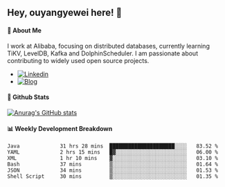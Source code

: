 ## Hey, ouyangyewei here! :wave:

#### :rocket: About Me
I work at Alibaba, focusing on distributed databases, currently learning TiKV, LevelDB, Kafka and DolphinScheduler. I am passionate about contributing to widely used open source projects.

- [![Linkedin](https://img.shields.io/badge/LinkedIn-ouyangyewei-blue)](https://www.linkedin.com/in/ouyangyewei/)
- [![Blog](https://img.shields.io/badge/Blog-yeweiouyang-orange)](https://blog.csdn.net/yeweiouyang)

#### :star2: Github Stats
[![Anurag's GitHub stats](https://github-readme-stats.vercel.app/api?username=ouyangyewei&show_icons=true&cache_seconds=3600&theme=tokyonight)](https://github.com/anuraghazra/github-readme-stats)

#### :bar_chart: Weekly Development Breakdown
<!--START_SECTION:waka-->

```text
Java             31 hrs 28 mins  █████████████████████░░░░   83.52 %
YAML             2 hrs 15 mins   █▓░░░░░░░░░░░░░░░░░░░░░░░   06.00 %
XML              1 hr 10 mins    ▓░░░░░░░░░░░░░░░░░░░░░░░░   03.10 %
Bash             37 mins         ▒░░░░░░░░░░░░░░░░░░░░░░░░   01.64 %
JSON             34 mins         ▒░░░░░░░░░░░░░░░░░░░░░░░░   01.53 %
Shell Script     30 mins         ▒░░░░░░░░░░░░░░░░░░░░░░░░   01.35 %
```

<!--END_SECTION:waka-->
